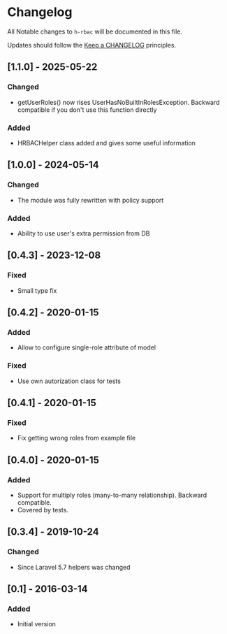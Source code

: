 # Changelog

All Notable changes to `h-rbac` will be documented in this file.

Updates should follow the [Keep a CHANGELOG](http://keepachangelog.com/) principles.

## [1.1.0] - 2025-05-22
### Changed
- getUserRoles() now rises UserHasNoBuiltInRolesException. Backward compatible if you don't use this function directly

### Added
- HRBACHelper class added and gives some useful information

## [1.0.0] - 2024-05-14
### Changed
- The module was fully rewritten with policy support

### Added
- Ability to use user's extra permission from DB

## [0.4.3] - 2023-12-08
### Fixed
- Small type fix

## [0.4.2] - 2020-01-15
### Added
- Allow to configure single-role attribute of model

### Fixed
- Use own autorization class for tests

## [0.4.1] - 2020-01-15
### Fixed
- Fix getting wrong roles from example file

## [0.4.0] - 2020-01-15
### Added
- Support for multiply roles (many-to-many relationship). Backward compatible.
- Covered by tests.

## [0.3.4] - 2019-10-24
### Changed
- Since Laravel 5.7 helpers was changed

## [0.1] - 2016-03-14
### Added
- Initial version
